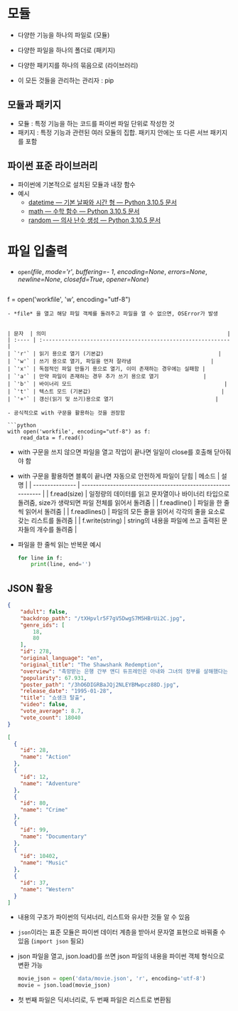 # 모듈

- 다양한 기능을 하나의 파일로 (모듈)

- 다양한 파일을 하나의 폴더로 (패키지)

- 다양한 패키지를 하나의 묶음으로 (라이브러리)

- 이 모든 것들을 관리하는 관리자 : pip

## 모듈과 패키지

- 모듈 : 특정 기능을 하는 코드를 파이썬 파일 단위로 작성한 것
- 패키지 : 특정 기능과 관련된 여러 모듈의 집합. 패키지 안에는 또 다른 서브 패키지를 포함

## 파이썬 표준 라이브러리

- 파이썬에 기본적으로 설치된 모듈과 내장 함수
- 예시
  - [datetime — 기본 날짜와 시간 형 — Python 3.10.5 문서](https://docs.python.org/ko/3/library/datetime.html)
  - [math — 수학 함수 — Python 3.10.5 문서](https://docs.python.org/ko/3/library/math.html)
  - [random — 의사 난수 생성 — Python 3.10.5 문서](https://docs.python.org/ko/3/library/random.html)



# 파일 입출력

- `open`(*file*, *mode='r'*, *buffering=- 1*, *encoding=None*, *errors=None*, *newline=None*, *closefd=True*, *opener=None*)

  ```python
f = open('workfile', 'w', encoding="utf-8")
  ```
  - *file* 을 열고 해당 파일 객체를 돌려주고 파일을 열 수 없으면, OSError가 발생
  
  
  | 문자  | 의미                                                         |
| :---- | :----------------------------------------------------------- |
  | `'r'` | 읽기 용으로 열기 (기본값)                                    |
| `'w'` | 쓰기 용으로 열기, 파일을 먼저 잘라냄                         |
| `'x'` | 독점적인 파일 만들기 용으로 열기, 이미 존재하는 경우에는 실패함 |
| `'a'` | 만약 파일이 존재하는 경우 추가 쓰기 용으로 열기              |
| `'b'` | 바이너리 모드                                                |
| `'t'` | 텍스트 모드 (기본값)                                         |
| `'+'` | 갱신(읽기 및 쓰기)용으로 열기                                |

- 공식적으로 with 구문을 활용하는 것을 권장함

  ```python
  with open('workfile', encoding="utf-8") as f:
      read_data = f.read()
  ```

  - with 구문을 쓰지 않으면 파일을 열고 작업이 끝나면 일일이 close를 호출해 닫아줘야 함
- with 구문을 활용하면 블록이 끝나면 자동으로 안전하게 파일이 닫힘
  | 메소드          | 설명                                                         |
  | --------------- | ------------------------------------------------------------ |
  | f.read(size)    | 일정량의 데이터를 읽고 문자열이나 바이너리 타입으로 돌려줌, size가 생략되면 파일 전체를 읽어서 돌려줌 |
  | f.readline()    | 파일을 한 줄씩 읽어서 돌려줌                                 |
  | f.readlines()   | 파일의 모든 줄을 읽어서 각각의 줄을 요소로 갖는 리스트를 돌려줌 |
  | f.write(string) | string의 내용을 파일에 쓰고 출력된 문자들의 개수를 돌려줌    |

- 파일을 한 줄씩 읽는 반복문 예시

  ```python
  for line in f:
      print(line, end='')
  ```


## JSON 활용

```json
{
    "adult": false,
    "backdrop_path": "/tXHpvlr5F7gV5DwgS7M5HBrUi2C.jpg",
    "genre_ids": [
        18,
        80
    ],
    "id": 278,
    "original_language": "en",
    "original_title": "The Shawshank Redemption",
    "overview": "촉망받는 은행 간부 앤디 듀프레인은 아내와 그녀의 정부를 살해했다는 누명을 쓴다. 주변의 증언과 살해 현장의 그럴듯한 증거들로 그는 종신형을 선고받고 악질범들만 수용한다는 지옥같은 교도소 쇼생크로 향한다. 인간 말종 쓰레기들만 모인 그곳에서 그는 이루 말할 수 없는 억압과 짐승보다 못한 취급을 당한다. 그러던 어느 날, 간수의 세금을 면제받게 해 준 덕분에 그는 일약 교도소의 비공식 회계사로 일하게 된다. 그 와중에 교도소 소장은 죄수들을 이리저리 부리면서 검은 돈을 긁어 모으고 앤디는 이 돈을 세탁하여 불려주면서 그의 돈을 관리하는데...",
    "popularity": 67.931,
    "poster_path": "/3hO6DIGRBaJQj2NLEYBMwpcz88D.jpg",
    "release_date": "1995-01-28",
    "title": "쇼생크 탈출",
    "video": false,
    "vote_average": 8.7,
    "vote_count": 18040
}
```

```json
[
  {
    "id": 28,
    "name": "Action"
  },
  {
    "id": 12,
    "name": "Adventure"
  },
  {
    "id": 80,
    "name": "Crime"
  },
  {
    "id": 99,
    "name": "Documentary"
  },
  {
    "id": 10402,
    "name": "Music"
  },
  {
    "id": 37,
    "name": "Western"
  }
]
```

- 내용의 구조가 파이썬의 딕셔너리, 리스트와 유사한 것들 알 수 있음

- `json`이라는 표준 모듈은 파이썬 데이터 계층을 받아서 문자열 표현으로 바꿔줄 수 있음 (`import json` 필요)

- json 파일을 열고, json.load()를 쓰면 json 파일의 내용을 파이썬 객체 형식으로 변환 가능

  ```python
  movie_json = open('data/movie.json', 'r', encoding='utf-8')
  movie = json.load(movie_json)
  ```

- 첫 번째 파일은 딕셔너리로, 두 번째 파일은 리스트로 변환됨
